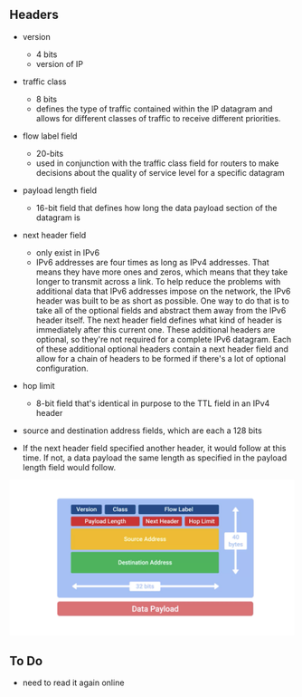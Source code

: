 
## Headers
* version
  * 4 bits
  * version of IP

* traffic class
  * 8 bits
  * defines the type of traffic contained within the IP datagram and allows for different classes of traffic to receive different priorities.

* flow label field
  * 20-bits
  * used in conjunction with the traffic class field for routers to make decisions about the quality of service level for a specific datagram

* payload length field
  * 16-bit field that defines how long the data payload section of the datagram is


* next header field
  * only exist in IPv6
  * IPv6 addresses are four times as long as IPv4 addresses. That means they have more ones and zeros, which means that they take longer to transmit across a link. To help reduce the problems with additional data that IPv6 addresses impose on the network, the IPv6 header was built to be as short as possible. One way to do that is to take all of the optional fields and abstract them away from the IPv6 header itself. The next header field defines what kind of header is immediately after this current one. These additional headers are optional, so they're not required for a complete IPv6 datagram. Each of these additional optional headers contain a next header field and allow for a chain of headers to be formed if there's a lot of optional configuration.

* hop limit
  * 8-bit field that's identical in purpose to the TTL field in an IPv4 header

* source and destination address fields, which are each a 128 bits

* If the next header field specified another header, it would follow at this time. If not, a data payload the same length as specified in the payload length field would follow.


<img style="margin-top:10px margin-bottom:10px" src="./assets/ipv6_headers.png" >



## To Do
* need to read it again online
